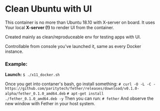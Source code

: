 # Clean Ubuntu with UI
This container is no more than Ubuntu 18.10 with X-server on board.
It uses Your local **X-server (!)** to render UI from the container.

Created mainly as clean/reproduceable env for testing apps with UI.

Controllable from console you've launched it, same as every Docker instance.

### Example:
**Launch:**
`$ ./x11_docker.sh`

Once you get into contaner's bash, go install something:
`# curl -O -L -C - https://github.com/paritytech/fether/releases/download/v0.1.0-alpha/fether_0.1.0_amd64.deb`
`# apt-get install ./fether_0.1.0_amd64.deb -y`
Then you can run:
`# fether`
And observe the new window with Fether in your host system.